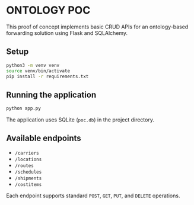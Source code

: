 # ONTOLOGY POC

This proof of concept implements basic CRUD APIs for an ontology-based forwarding solution using Flask and SQLAlchemy.

## Setup

```bash
python3 -m venv venv
source venv/bin/activate
pip install -r requirements.txt
```

## Running the application

```bash
python app.py
```

The application uses SQLite (`poc.db`) in the project directory.

## Available endpoints

- `/carriers`
- `/locations`
- `/routes`
- `/schedules`
- `/shipments`
- `/costitems`

Each endpoint supports standard `POST`, `GET`, `PUT`, and `DELETE` operations.

